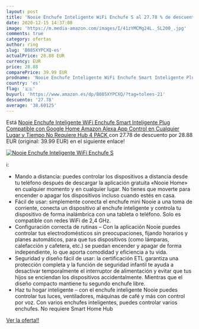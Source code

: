 ```yaml
---
layout: post
title: 'Nooie Enchufe Inteligente WiFi Enchufe S al 27.78 % de descuento'
date: 2020-12-15 14:37:08
image: 'https://m.media-amazon.com/images/I/41zYMCMg24L._SL200_.jpg'
comments: true
category: ofertas
author: ring
slug: 'B085XYPCXQ-es'
actualPrice: 28.88 EUR
currency: EUR
price: 28.88
comparePrice: 39.99 EUR
prodname: 'Nooie Enchufe Inteligente WiFi Enchufe Smart Inteligente Plug Compatible con Google Home Amazon Alexa  App Control en Cualquier Lugar y Tiempo  No Requiere Hub  4 PACK '
country: 'es'
flag: '🇪🇸'
buyurl: 'https://www.amazon.es/dp/B085XYPCXQ/?tag=tolees-21'
descuento: '27.78'
average: '38.60125'
---
```


Está [Nooie Enchufe Inteligente WiFi Enchufe Smart Inteligente Plug Compatible con Google Home Amazon Alexa  App Control en Cualquier Lugar y Tiempo  No Requiere Hub  4 PACK ](https://www.amazon.es/dp/B085XYPCXQ/?tag=tolees-21) con 27.78 de descuento por 28.88 EUR (original: 39.99 EUR) en el siguiente enlace!

[![Nooie Enchufe Inteligente WiFi Enchufe S](https://m.media-amazon.com/images/I/41zYMCMg24L._SL200_.jpg)](https://www.amazon.es/dp/B085XYPCXQ/?tag=tolees-21)

ℹ️:

- Mando a distancia: puedes controlar los dispositivos a distancia desde tu teléfono después de descargar la aplicación gratuita «Nooie Home» en cualquier momento y en cualquier lugar. No tienes que moverte para encender o apagar los dispositivos incluso cuando estés en casa.
- Fácil de usar: simplemente conecta el enchufe mini Nooie a una toma de corriente, conecta un dispositivo al enchufe inteligente y controla tu dispositivo de forma inalámbrica con una tableta o teléfono. Solo es compatible con redes WiFi de 2,4 GHz.
- Configuración correcta de rutinas – Con la aplicación Nooie puedes controlar tus electrodomésticos sin preocupaciones, fijando horarios y planes automáticos, para que tus dispositivos (como lámparas, calefacción y cafetera, etc.) se puedan encender y apagar de forma independiente, lo que aporta comodidad y eficiencia a tu vida.
- Seguridad y diseño fácil de usar: la certificación ETL garantiza una protección completa y la función de seguridad infantil te ayuda a desactivar temporalmente el interruptor de alimentación y evitar que tus hijos se enciendan los dispositivos accidentalmente. Mientras que el diseño compacto mantiene tu segundo enchufe libre.
- Haz tu hogar inteligente – con el enchufe inteligente Nooie puedes controlar tus luces, ventiladores, máquinas de café y más con control por voz. Con varios enchufes inteligentes, puedes controlar varios enchufes. No requiere Smart Home Hub

[Ver la oferta!!](https://www.amazon.es/dp/B085XYPCXQ/?tag=tolees-21)
